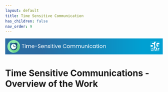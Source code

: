 ```yaml
---
layout: default
title: Time Sensitive Communication
has_children: false
nav_order: 9
---
```


<img src="../assets/images/Banner_TSC.png" /> 

# Time Sensitive Communications - Overview of the Work
